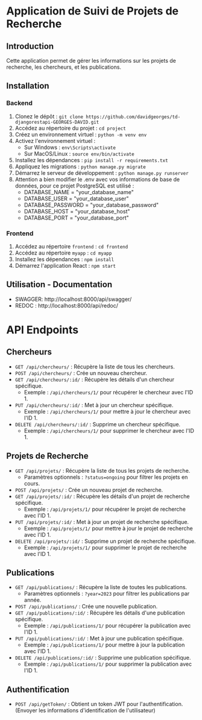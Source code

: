 # Application de Suivi de Projets de Recherche

## Introduction

Cette application permet de gérer les informations sur les projets de recherche, les chercheurs, et les publications.

## Installation

### Backend

1. Clonez le dépôt : `git clone https://github.com/davidgeorges/td-djangorestapi-GEORGES-DAVID.git`
2. Accédez au répertoire du projet : `cd project`
3. Créez un environnement virtuel : `python -m venv env`
4. Activez l'environnement virtuel :
   - Sur Windows : `env\Scripts\activate`
   - Sur MacOS/Linux : `source env/bin/activate`
5. Installez les dépendances : `pip install -r requirements.txt`
6. Appliquez les migrations : `python manage.py migrate`
7. Démarrez le serveur de développement : `python manage.py runserver`
8. Attention a bien modifier le .env avec vos informations de base de données, pour ce projet PostgreSQL est utilisé :
   - DATABASE_NAME = "your_database_name"
   - DATABASE_USER = "your_database_user"
   - DATABASE_PASSWORD = "your_database_password"
   - DATABASE_HOST = "your_database_host"
   - DATABASE_PORT = "your_database_port"

### Frontend

1. Accédez au répertoire `frontend` : `cd frontend`
2. Accédez au répertoire `myapp` : `cd myapp`
3. Installez les dépendances : `npm install`
4. Démarrez l'application React : `npm start`

## Utilisation - Documentation
- SWAGGER:  http://localhost:8000/api/swagger/
- REDOC : http://localhost:8000/api/redoc/


# API Endpoints

## Chercheurs

- `GET /api/chercheurs/` : Récupère la liste de tous les chercheurs.
- `POST /api/chercheurs/` : Crée un nouveau chercheur.
- `GET /api/chercheurs/:id/` : Récupère les détails d'un chercheur spécifique.
  - Exemple : `/api/chercheurs/1/` pour récupérer le chercheur avec l'ID 1.
- `PUT /api/chercheurs/:id/` : Met à jour un chercheur spécifique.
  - Exemple : `/api/chercheurs/1/` pour mettre à jour le chercheur avec l'ID 1.
- `DELETE /api/chercheurs/:id/` : Supprime un chercheur spécifique.
  - Exemple : `/api/chercheurs/1/` pour supprimer le chercheur avec l'ID 1.

## Projets de Recherche

- `GET /api/projets/` : Récupère la liste de tous les projets de recherche.
  - Paramètres optionnels : `?status=ongoing` pour filtrer les projets en cours.
- `POST /api/projets/` : Crée un nouveau projet de recherche.
- `GET /api/projets/:id/` : Récupère les détails d'un projet de recherche spécifique.
  - Exemple : `/api/projets/1/` pour récupérer le projet de recherche avec l'ID 1.
- `PUT /api/projets/:id/` : Met à jour un projet de recherche spécifique.
  - Exemple : `/api/projets/1/` pour mettre à jour le projet de recherche avec l'ID 1.
- `DELETE /api/projets/:id/` : Supprime un projet de recherche spécifique.
  - Exemple : `/api/projets/1/` pour supprimer le projet de recherche avec l'ID 1.

## Publications

- `GET /api/publications/` : Récupère la liste de toutes les publications.
  - Paramètres optionnels : `?year=2023` pour filtrer les publications par année.
- `POST /api/publications/` : Crée une nouvelle publication.
- `GET /api/publications/:id/` : Récupère les détails d'une publication spécifique.
  - Exemple : `/api/publications/1/` pour récupérer la publication avec l'ID 1.
- `PUT /api/publications/:id/` : Met à jour une publication spécifique.
  - Exemple : `/api/publications/1/` pour mettre à jour la publication avec l'ID 1.
- `DELETE /api/publications/:id/` : Supprime une publication spécifique.
  - Exemple : `/api/publications/1/` pour supprimer la publication avec l'ID 1.

## Authentification

- `POST /api/getToken/` : Obtient un token JWT pour l'authentification. (Envoyer les informations d'identification de l'utilisateur)
